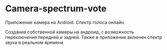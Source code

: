 # Camera-spectrum-vote
Приложение камера на Android. Спектр голоса онлайн.

Создание собственной камеры на андроид, с возможность переключения передней и задней. Также в приложение включен спектр звука в реальном времени

